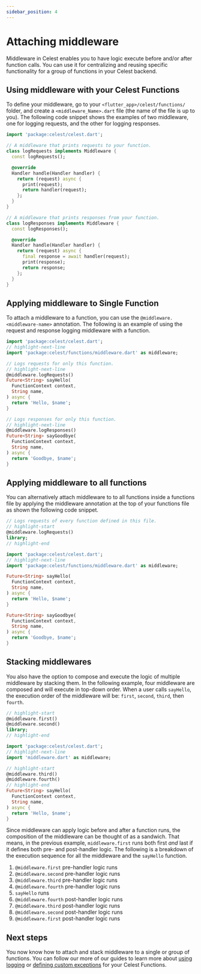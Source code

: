 ```yaml
---
sidebar_position: 4
---
```


# Attaching middleware

Middleware in Celest enables you to have logic execute before and/or after function calls. You can use it for centralizing and reusing specific functionality for a group of functions in your Celest backend.

## Using middleware with your Celest Functions

To define your middleware, go to your `<flutter_app>/celest/functions/` folder, and create a `<middleware_Name>.dart` file (the name of the file is up to you). The following code snippet shows the examples of two middleware, one for logging requests, and the other for logging responses.

```dart
import 'package:celest/celest.dart';

// A middleware that prints requests to your function.
class logRequests implements Middleware {
  const logRequests();

  @override
  Handler handle(Handler handler) {
    return (request) async {
      print(request);
      return handler(request);
    };
  }
}

// A middleware that prints responses from your function.
class logResponses implements Middleware {
  const logResponses();

  @override
  Handler handle(Handler handler) {
    return (request) async {
      final response = await handler(request);
      print(response);
      return response;
    };
  }
}
```

## Applying middleware to Single Function
To attach a middleware to a function, you can use the `@middleware.<middleware-name>` annotation. The following is an example of using the request and response logging middleware with a function.

<!-- TODO: Decide if I want a picture here ![middleware for each function](img/individual-middleware.png) -->

```dart
import 'package:celest/celest.dart';
// highlight-next-line
import 'package:celest/functions/middleware.dart' as middleware;

// Logs requests for only this function.
// highlight-next-line
@middleware.logRequests()
Future<String> sayHello(
  FunctionContext context, 
  String name,
) async {
  return 'Hello, $name';
}

// Logs responses for only this function.
// highlight-next-line
@middleware.logResponses()
Future<String> sayGoodbye(
  FunctionContext context, 
  String name,
) async {
  return 'Goodbye, $name';
}
```

## Applying middleware to all functions
You can alternatively attach middleware to to all functions inside a functions file by applying the middleware annotation at the top of your functions file as shown the following code snippet.

<!-- TODO: Decide if I want to add an image here ![File wide middleware](img/file-middleware.png) -->

```dart
// Logs requests of every function defined in this file.
// highlight-start
@middleware.logRequests()
library;
// highlight-end

import 'package:celest/celest.dart';
// highlight-next-line
import 'package:celest/functions/middleware.dart' as middleware;

Future<String> sayHello(
  FunctionContext context, 
  String name,
) async {
  return 'Hello, $name';
}

Future<String> sayGoodbye(
  FunctionContext context, 
  String name,
) async {
  return 'Goodbye, $name';
}
```

## Stacking middlewares
You also have the option to compose and execute the logic of multiple middleware by stacking them. In the following example, four middleware are composed and will execute in top-down order. When a user calls `sayHello`, the execution order of the middleware will be: `first`, `second`, `third`, then `fourth`.

```dart
// highlight-start
@middleware.first()
@middleware.second()
library;
// highlight-end

import 'package:celest/celest.dart';
// highlight-next-line
import 'middleware.dart' as middleware;

// highlight-start
@middleware.third()
@middleware.fourth()
// highlight-end
Future<String> sayHello(
  FunctionContext context, 
  String name,
) async {
  return 'Hello, $name';
}
```

Since middleware can apply logic before and after a function runs, the composition of the middleware can be thought of as a sandwich. That means, in the previous example, `middleware.first` runs both first _and_ last if it defines both pre- and post-handler logic. The following is a breakdown of the execution sequence for all the middleware and the `sayHello` function.

1. `@middleware.first` pre-handler logic runs
2. `@middleware.second` pre-handler logic runs
3. `@middleware.third` pre-handler logic runs
4. `@middleware.fourth` pre-handler logic runs
5. `sayHello` runs
6. `@middleware.fourth` post-handler logic runs
7. `@middleware.third` post-handler logic runs
8. `@middleware.second` post-handler logic runs
9. `@middleware.first` post-handler logic runs

## Next steps

You now know how to attach and stack middleware to a single or group of functions. You can follow our more of our guides to learn more about [using logging](/docs/functions/logging.md) or [defining custom exceptions](/docs/functions/exceptions.md) for your Celest Functions. 